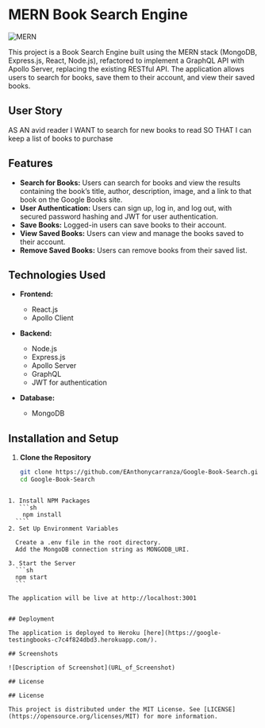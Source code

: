 # MERN Book Search Engine

![MERN](https://img.shields.io/badge/MERN-Stack-green)

This project is a Book Search Engine built using the MERN stack (MongoDB, Express.js, React, Node.js), refactored to implement a GraphQL API with Apollo Server, replacing the existing RESTful API. The application allows users to search for books, save them to their account, and view their saved books.

## User Story

AS AN avid reader
I WANT to search for new books to read
SO THAT I can keep a list of books to purchase


## Features

- **Search for Books:** Users can search for books and view the results containing the book’s title, author, description, image, and a link to that book on the Google Books site.
- **User Authentication:** Users can sign up, log in, and log out, with secured password hashing and JWT for user authentication.
- **Save Books:** Logged-in users can save books to their account.
- **View Saved Books:** Users can view and manage the books saved to their account.
- **Remove Saved Books:** Users can remove books from their saved list.
  
## Technologies Used

- **Frontend:**
  - React.js
  - Apollo Client
  
- **Backend:**
  - Node.js
  - Express.js
  - Apollo Server
  - GraphQL
  - JWT for authentication
  
- **Database:**
  - MongoDB
  
## Installation and Setup

1. **Clone the Repository**
   ```sh
   git clone https://github.com/EAnthonycarranza/Google-Book-Search.git
   cd Google-Book-Search
  ```

  1. Install NPM Packages
     ```sh
      npm install
    ````
  2. Set Up Environment Variables

    Create a .env file in the root directory.
    Add the MongoDB connection string as MONGODB_URI.

  3. Start the Server
    ```sh
    npm start
    ```

  The application will be live at http://localhost:3001


## Deployment

The application is deployed to Heroku [here](https://google-testingbooks-c7c4f824dbd3.herokuapp.com/).

## Screenshots

![Description of Screenshot](URL_of_Screenshot)

## License

## License

This project is distributed under the MIT License. See [LICENSE](https://opensource.org/licenses/MIT) for more information.


